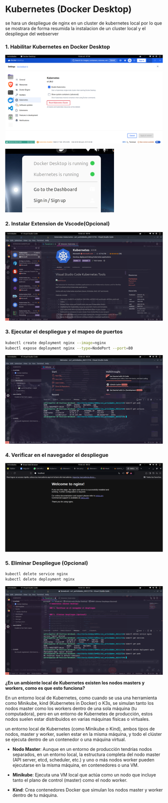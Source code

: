 # Kubernetes (Docker Desktop)

se hara un despliegue de nginx en un cluster de kubernetes local
por lo que se mostrara de forma resumida la instalacion de un cluster local
y el despliegue del webserver


### 1. Habilitar Kubernetes en Docker Desktop

![kubernetes](./images/kubernetes.png)

![run](./images/run.png)

### 2. Instalar Extension de Vscode(Opcional)

![ext](./images/ext.png)

### 3. Ejecutar el despliegue y el mapeo de puertos

```bash
kubectl create deployment nginx --image=nginx
kubectl expose deployment nginx --type=NodePort --port=80
```

![pods](./images/getpods.png)

### 4. Verificar en el navegador el despliegue

![nginx](./images/nginx.png)

### 5. Eliminar Despliegue (Opcional)

```bash
kubectl delete service nginx
kubectl delete deployment nginx
```

![del](./images/del.png)


**¿En un ambiente local de Kubernetes existen los nodos masters y workers, como es que esto funciona?**

En un entorno local de Kubernetes, como cuando se usa una herramienta como Minikube, kind (Kubernetes in Docker) o K3s, se simulan tanto los nodos master como los workers dentro de una sola máquina (tu computadora), pero en un entorno de Kubernetes de producción, estos nodos suelen estar distribuidos en varias máquinas físicas o virtuales.

un entorno local de Kubernetes (como Minikube o Kind), ambos tipos de nodos, master y worker, suelen estar en la misma máquina, y todo el clúster se ejecuta dentro de un contenedor o una máquina virtual.

- **Nodo Master**: Aunque en un entorno de producción tendrías nodos separados, en un entorno local, la estructura completa del nodo master (API server, etcd, scheduler, etc.) y uno o más nodos worker pueden ejecutarse en la misma máquina, en contenedores o una VM.

- **Minikube**: Ejecuta una VM local que actúa como un nodo que incluye tanto el plano de control (master) como el nodo worker.

- **Kind**: Crea contenedores Docker que simulan los nodos master y worker dentro de tu máquina.